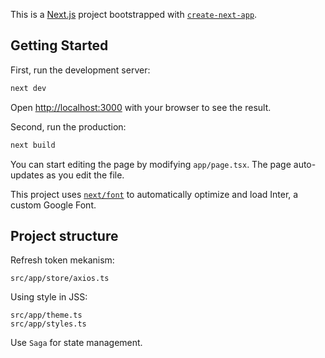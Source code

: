 This is a [Next.js](https://nextjs.org/) project bootstrapped with [`create-next-app`](https://github.com/vercel/next.js/tree/canary/packages/create-next-app).

## Getting Started

First, run the development server:

```bash
next dev
```
Open [http://localhost:3000](http://localhost:3000) with your browser to see the result.

Second, run the production:

```bash
next build
```

You can start editing the page by modifying `app/page.tsx`. The page auto-updates as you edit the file.

This project uses [`next/font`](https://nextjs.org/docs/basic-features/font-optimization) to automatically optimize and load Inter, a custom Google Font.

## Project structure
Refresh token mekanism:
```
src/app/store/axios.ts
```

Using style in JSS:
```
src/app/theme.ts
src/app/styles.ts
```
Use `Saga` for state management.